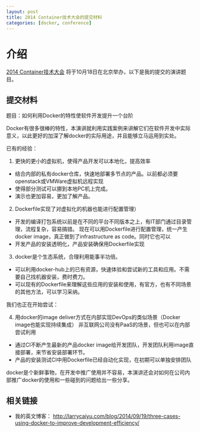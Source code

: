 ```yaml
---
layout: post
title: 2014 Container技术大会的提交材料
categories: [docker, conference]
---
```


# 介绍 #

[2014 Container技术大会](http://con2.csdn.net/) 将于10月18日在北京举办，以下是我的提交的演讲题目。

## 提交材料 ##

题目：如何利用Docker的特性使软件开发提升一个台阶 

Docker有很多很棒的特性，本演讲就利用实践案例来讲解它们在软件开发中实际意义，以此更好的加深了解docker的实际用途，并且能够立马运用到实处。

已有的经验：

1. 更快的更小的虚拟机，使得产品开发可以本地化，提高效率
- 结合内部的私有docker仓库，快速地部署多节点的产品。以前都必须要openstack或VMWare虚拟机远程实现
- 使得部分测试可以挪到本地PC机上完成。
- 演示也更加容易，更加了解产品。

2. Dockerfile实现了对虚拟化的机器也能进行配置管理）
- 开发的编译打包系统以前是在不同的平台不同版本之上，有IT部门通过目录管理，流程复杂，容易搞错。
  现在可以用Dockerfile进行配置管理，统一产生docker image，真正做到了infrastructure as code。同时它也可以
- 开发产品的安装透明化，产品安装确保用Dockerfile实现

3. docker是个生态系统，合理利用能事半功倍。
- 可以利用docker-hub上的已有资源，快速体验和尝试新的工具和应用。不需要自己找机器安装，费时费力。
- 可以现有的Dockerfile来理解这些应用的安装和使用，有官方，也有不同场景的其他方法，可以学习采纳。

我们也正在开始尝试：

4. 用docker的image deliver方式在内部实现DevOps的类似场景（Docker image也能实现持续集成）
非互联网公司没有PaaS的场景，但也可以在内部尝试利用
- 通过CI不断产生最新的产品docker image给开发团队，开发团队利用image直接部署，来节省安装部署环节。
- 产品的安装测试CI中用Dockerfile已经自动化实现，在初期可以单独安排团队

docker是个新鲜事物，在开发中推广使用并不容易，本演讲还会对如何在公司内部推广docker的使用和一些碰到的问题给出一些分享。

## 相关链接 ##

* 我的英文博客： http://larrycaiyu.com/blog/2014/09/19/three-cases-using-docker-to-improve-development-efficiency/